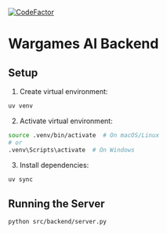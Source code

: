 [![CodeFactor](https://www.codefactor.io/repository/github/trustbuilder-ai/wargames-ai-backend/badge)](https://www.codefactor.io/repository/github/trustbuilder-ai/wargames-ai-backend)

# Wargames AI Backend

## Setup

1. Create virtual environment:
```bash
uv venv
```

2. Activate virtual environment:
```bash
source .venv/bin/activate  # On macOS/Linux
# or
.venv\Scripts\activate  # On Windows
```

3. Install dependencies:
```bash
uv sync
```

## Running the Server

```bash
python src/backend/server.py
```
